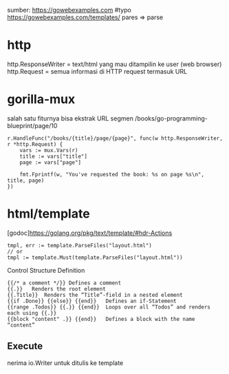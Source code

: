 sumber:
https://gowebexamples.com
#typo
https://gowebexamples.com/templates/
pares => parse



# http
http.ResponseWriter = text/html yang mau ditampilin ke user (web browser)
http.Request = semua informasi di HTTP request termasuk URL

# gorilla-mux
salah satu fiturnya bisa ekstrak URL segmen
/books/go-programming-blueprint/page/10

```
r.HandleFunc("/books/{title}/page/{page}", func(w http.ResponseWriter, r *http.Request) {
    vars := mux.Vars(r)
    title := vars["title"]
    page := vars["page"]

    fmt.Fprintf(w, "You've requested the book: %s on page %s\n", title, page)
})
```

# html/template
[godoc]https://golang.org/pkg/text/template/#hdr-Actions

```
tmpl, err := template.ParseFiles("layout.html")
// or
tmpl := template.Must(template.ParseFiles("layout.html"))
```

Control Structure	Definition
```
{{/* a comment */}}	Defines a comment
{{.}}	Renders the root element
{{.Title}}	Renders the “Title”-field in a nested element
{{if .Done}} {{else}} {{end}}	Defines an if-Statement
{{range .Todos}} {{.}} {{end}}	Loops over all “Todos” and renders each using {{.}}
{{block "content" .}} {{end}}	Defines a block with the name “content”
```

## Execute
nerima io.Writer untuk ditulis ke template